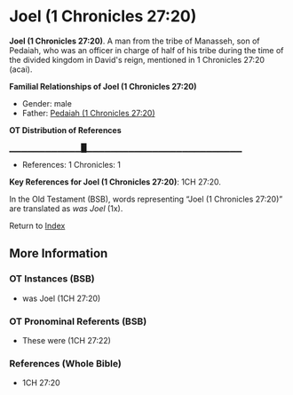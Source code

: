 # Joel (1 Chronicles 27:20)
**Joel (1 Chronicles 27:20)**. 
A man from the tribe of Manasseh, son of Pedaiah, who was an officer in charge of half of his tribe during the time of the divided kingdom in David's reign, mentioned in 1 Chronicles 27:20 (acai). 




**Familial Relationships of Joel (1 Chronicles 27:20)**


* Gender: male
* Father: [Pedaiah (1 Chronicles 27:20)](Pedaiah.3.md)


**OT Distribution of References**

▁▁▁▁▁▁▁▁▁▁▁▁█▁▁▁▁▁▁▁▁▁▁▁▁▁▁▁▁▁▁▁▁▁▁▁▁▁▁
* References: 1 Chronicles: 1



**Key References for Joel (1 Chronicles 27:20)**: 
1CH 27:20. 


In the Old Testament (BSB), words representing “Joel (1 Chronicles 27:20)” are translated as 
*was Joel* (1x). 




Return to [Index](00-Index.md)

## More Information

### OT Instances (BSB)

* was Joel (1CH 27:20)



### OT Pronominal Referents (BSB)

* These were (1CH 27:22)



### References (Whole Bible)

* 1CH 27:20



